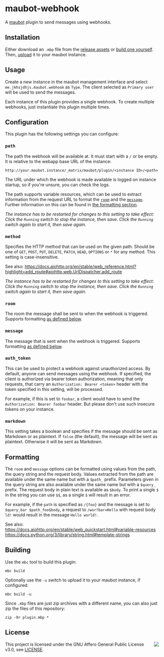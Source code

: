# maubot-webhook
A [maubot](https://github.com/maubot/maubot) plugin to send messages using webhooks.


## Installation
Either download an `.mbp` file from the [release assets](https://github.com/jkhsjdhjs/maubot-webhook/releases) or [build one yourself](#building).
Then, [upload](https://docs.mau.fi/maubot/usage/basic.html#uploading-plugins) it to your maubot instance.


## Usage
Create a new instance in the maubot management interface and select `me.jkhsjdhjs.maubot.webhook` as `Type`.
The client selected as `Primary user` will be used to send the messages.

Each instance of this plugin provides a single webhook.
To create multiple webhooks, just instantiate this plugin multiple times.


## Configuration
This plugin has the following settings you can configure:


### `path`
The path the webhook will be available at.
It must start with a `/` or be empty.
It is relative to the webapp base URL of the instance:

```
http://your.maubot.instance/_matrix/maubot/plugin/<instance ID>/<path>
```

The URL under which the webhook is made available is logged on instance startup, so if you're unsure, you can check the logs.

The path supports variable resources, which can be used to extract information from the request URL to format the [`room`](#room) and the [`message`](#message).
Further information on this can be found in [the formatting section](#formatting).

*The instance has to be restarted for changes to this setting to take effect:
Click the `Running` switch to stop the instance, then save. Click the `Running` switch again to start it, then save again.*


### `method`
Specifies the HTTP method that can be used on the given path.
Should be one of `GET`, `POST`, `PUT`, `DELETE`, `PATCH`, `HEAD`, `OPTIONS` or `*` for any method.
This setting is case-insensitive.

See also: https://docs.aiohttp.org/en/stable/web_reference.html?highlight=add_route#aiohttp.web.UrlDispatcher.add_route

*The instance has to be restarted for changes to this setting to take effect:
Click the `Running` switch to stop the instance, then save. Click the `Running` switch again to start it, then save again.*


### `room`
The room the message shall be sent to when the webhook is triggered.
Supports formatting [as defined below](#formatting).


### `message`
The message that is sent when the webhook is triggered.
Supports formatting [as defined below](#formatting).


### `auth_token`
This can be used to protect a webhook against unauthorized access.
By default, anyone can send messages using the webhook.
If specified, the client is authorized via bearer token authorization, meaning that only requests, that carry an `Authorization: Bearer <token>` header with the token specified in this setting, will be processed.

For example, if this is set to `foobar`, a client would have to send the `Authorization: Bearer foobar` header.
But please don't use such insecure tokens on your instance.


### `markdown`
This setting takes a boolean and specifies if the message should be sent as Markdown or as plaintext.
If `false` (the default), the message will be sent as plaintext.
Otherwise it will be sent as Markdown.


## Formatting
The `room` and `message` options can be formatted using values from the path, the query string and the request body.
Values extracted from the path are available under the same name but with a `$path_` prefix.
Parameters given in the query string are also available under the same name but with a `$query_` prefix.
The request body in plain text is available as `$body`.
To print a single `$` in the string you can use `$$`, as a single `$` will result in an error.

For example, if the `path` is specified as `/{foo}` and the message is set to `$query_bar $path_foo$body`, a request to `/wor?bar=Hello` with request body `ld!` would result in the message `Hello world!`.

See also:  
https://docs.aiohttp.org/en/stable/web_quickstart.html#variable-resources  
https://docs.python.org/3/library/string.html#template-strings


## Building
Use the `mbc` tool to build this plugin:
```
mbc build
```
Optionally use the `-u` switch to upload it to your maubot instance, if configured:
```
mbc build -u
```

Since `.mbp` files are just zip archives with a different name, you can also just zip the files of this repository:
```
zip -9r plugin.mbp *
```


## License
<img align="right" src="https://www.gnu.org/graphics/agplv3-155x51.png"/>

This project is licensed under the GNU Affero General Public License v3.0, see [LICENSE](LICENSE).

